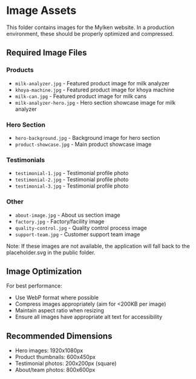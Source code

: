 
# Image Assets

This folder contains images for the Mylken website. In a production environment, these should be properly optimized and compressed.

## Required Image Files

### Products
- `milk-analyzer.jpg` - Featured product image for milk analyzer
- `khoya-machine.jpg` - Featured product image for khoya machine
- `milk-can.jpg` - Featured product image for milk cans
- `milk-analyzer-hero.jpg` - Hero section showcase image for milk analyzer

### Hero Section
- `hero-background.jpg` - Background image for hero section
- `product-showcase.jpg` - Main product showcase image

### Testimonials
- `testimonial-1.jpg` - Testimonial profile photo
- `testimonial-2.jpg` - Testimonial profile photo
- `testimonial-3.jpg` - Testimonial profile photo

### Other
- `about-image.jpg` - About us section image
- `factory.jpg` - Factory/facility image
- `quality-control.jpg` - Quality control process image
- `support-team.jpg` - Customer support team image

Note: If these images are not available, the application will fall back to the placeholder.svg in the public folder.

## Image Optimization

For best performance:
- Use WebP format where possible
- Compress images appropriately (aim for <200KB per image)
- Maintain aspect ratio when resizing
- Ensure all images have appropriate alt text for accessibility

## Recommended Dimensions

- Hero images: 1920x1080px
- Product thumbnails: 600x450px
- Testimonial photos: 200x200px (square)
- About/team photos: 800x600px
